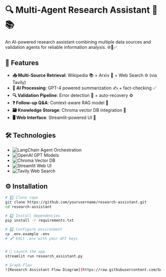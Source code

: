 # 🔍 Multi-Agent Research Assistant 🤖📚

An AI-powered research assistant combining multiple data sources and validation agents for reliable information analysis. 🌐🔬✅

## 🚀 Features
- **📥 Multi-Source Retrieval**: Wikipedia 📚 + Arxiv 📑 + Web Search 🌐 (via Tavily)
- **🧠 AI Processing**: GPT-4 powered summarization ✍️ + fact-checking ✅
- **🔍 Validation Pipeline**: Error detection 🚨 + auto-recovery ♻️
- **❓ Follow-up Q&A**: Context-aware RAG model 💬
- **🗃️ Knowledge Storage**: Chroma vector DB integration 💾
- **🖥️ Web Interface**: Streamlit-powered UI 🎨

## 🛠️ Technologies
- ![LangChain](https://img.shields.io/badge/LangChain-FF6F00?style=flat&logo=langchain&logoColor=white) Agent Orchestration
- ![OpenAI](https://img.shields.io/badge/OpenAI-412991?style=flat&logo=openai&logoColor=white) GPT Models
- ![Chroma](https://img.shields.io/badge/Chroma-FF6B6B?style=flat) Vector DB
- ![Streamlit](https://img.shields.io/badge/Streamlit-FF4B4B?style=flat&logo=streamlit&logoColor=white) Web UI
- ![Tavily](https://img.shields.io/badge/Tavily-00C7B7?style=flat) Web Search

## ⚙️ Installation

```bash
# 1️⃣ Clone repo
git clone https://github.com/yourusername/research-assistant.git
cd research-assistant

# 2️⃣ Install dependencies
pip install -r requirements.txt

# 3️⃣ Configure environment
cp .env.example .env
# 🖋️ Edit .env with your API keys


# 🚀 Launch the app
streamlit run research_assistant.py

# Graph Flow
![Research Assistant Flow Diagram](https://raw.githubusercontent.com/GokulSundeep29/ResearchAssistant/main/images/output.png)

